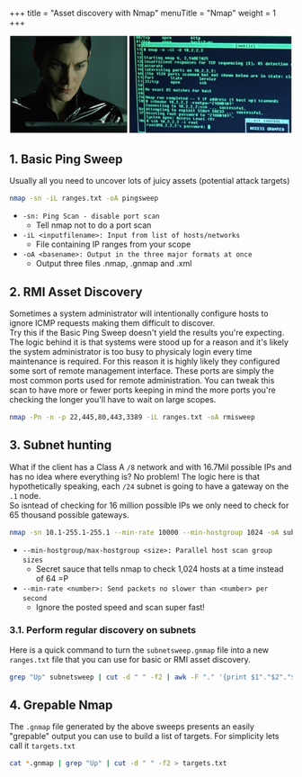 +++
title = "Asset discovery with Nmap"
menuTitle = "Nmap"
weight = 1
+++

![](./trinity.png)

## 1. Basic Ping Sweep
Usually all you need to uncover lots of juicy assets (potential attack targets)

```bash
nmap -sn -iL ranges.txt -oA pingsweep
```
 * `-sn: Ping Scan - disable port scan`
   * Tell nmap not to do a port scan
 * `-iL <inputfilename>: Input from list of hosts/networks`
   * File containing IP ranges from your scope
 * `-oA <basename>: Output in the three major formats at once`
   * Output three files .nmap, .gnmap and .xml

## 2. RMI Asset Discovery
Sometimes a system administrator will intentionally configure hosts to ignore ICMP requests making them difficult to discover.  
Try this if the Basic Ping Sweep doesn't yield the results you're expecting.
The logic behind it is that systems were stood up for a reason and it's likely the system administrator is too busy to physicaly login 
every time maintenance is required. 
For this reason it is highly likely they configured some sort of remote management interface. These ports are simply the most common ports used for remote administration.
You can tweak this scan to have more or fewer ports keeping in mind the more ports you're checking the longer you'll have to wait on large scopes.

```bash
nmap -Pn -n -p 22,445,80,443,3389 -iL ranges.txt -oA rmisweep
```

## 3. Subnet hunting
What if the client has a Class A `/8` network and with 16.7Mil possible IPs and has no idea where everything is?  No problem!
The logic here is that hypothetically speaking, each `/24` subnet is going to have a gateway on the `.1` node.  
So isntead of checking for 16 million possible IPs we only need to check for 65 thousand possible gateways.

```bash
nmap -sn 10.1-255.1-255.1 --min-rate 10000 --min-hostgroup 1024 -oA subnetsweep
```
* `--min-hostgroup/max-hostgroup <size>: Parallel host scan group sizes`
  * Secret sauce that tells nmap to check 1,024 hosts at a time instead of 64 =P
* `--min-rate <number>: Send packets no slower than <number> per second`
  * Ignore the posted speed and scan super fast!

[//]:![](./docbrown1.jpg)

### 3.1. Perform regular discovery on subnets
Here is a quick command to turn the `subnetsweep.gnmap` file into a new `ranges.txt` file that you can use for basic or RMI asset discovery.

```bash
grep "Up" subnetsweep | cut -d " " -f2 | awk -F "." '{print $1"."$2"."$3".0/24"}' > ranges.txt
```


## 4. Grepable Nmap
The `.gnmap` file generated by the above sweeps presents an easily "grepable" output you can use to build a list of targets.  For simplicity lets call it `targets.txt`

```bash
cat *.gnmap | grep "Up" | cut -d " " -f2 > targets.txt
```
